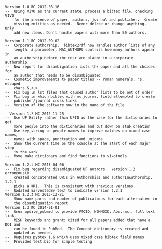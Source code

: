     Version 1.0 MC 2012-08-16
    --  Using VIVO as the current state, process a bibtex file, checking VIVO
        for the presence of paper, authors, journal and publisher.  Create
        missing entities as needed.  Never delete or change anything.  Only
        add new items. Don't handle papers with more than 50 authors.

    Version 1.1 MC 2012-09-02
    --  Corporate authorship.  bibtex2rdf now handles author lists of any
        length. A parameter, MAX_AUTHORS controls how many authors appear in
        an authorship before the rest are placed in a corporate authorship.
    --  New report for disambiguation lists the paper and all the choices for
        an author that needs to be disambiguated
    --  Cosmetic improvements to paper titles -- roman numerals, 's, escaped
        chars &,<,>
    --  Fix bug in lst files that caused author lists to be out of order
    --  Fix bug in which bibtex with no journal field attempted to create
        publisher/journal cross links
    --  Version of the software now in the name of the file

      Version 1.2 MC 2012-11-25
    --  Use UF Entity rather than UFID as the base for the dictionaries to get
        more people into the dictionaries and cut down on stub creation
    --  Use key_string on people names to improve matches on mixed case names,
        names with space, punctuation and unicode
    --  Show the current time on the console at the start of each major step
        in the work
    --  Move make dictionary and find functions to vivotools

    Version 1.2.1 MC 2013-04-06
    --  Fix bug regarding disambiguated UF authors.  Version 1.2 erroneously
        created concatenated URIs in Authorships and authorInAuthorship. 1.2.1
        picks a URI.  This is consistent with previous versions.
    --  Updated harvestedBy text to indicate version 1.2.1
    Version 1.2.2 MC 2013-12-21
    --  Show name parts and number of publications for each alternative in
        the disambiguation report
    Version 1.3 MC 2014-01-01
    --  Uses update_pubmed to provide PMCID, NIHMSID, Abstract, full text link,
        MESH keywords and grants cited for all papers added that have a DOI and
        can be found in PubMed.  The Concept dictionary is created and
        updated as needed.
    --  Requires pybtex 1.6 which uses mixed case bibtex field names
    --  Provided test.bib for simple testing

